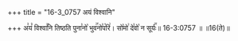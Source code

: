 +++
title = "16-3_0757 अयं विश्वानि"

+++
अ꣣यं꣡ विश्वा꣢꣯नि तिष्ठति पुना꣣नो꣡ भुव꣢꣯नो꣣प꣡रि꣢। सो꣡मो꣢ दे꣣वो꣡ न सूर्यः꣢꣯॥ 16-3:0757 ॥ ॥16(ते)॥